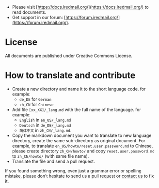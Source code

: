 - Please visit [https://docs.iredmail.org/](https://docs.iredmail.org/) to read documents.
- Get support in our forum: [https://forum.iredmail.org/](https://forum.iredmail.org/).

# License

All documents are published under Creative Commons License.

# How to translate and contribute

* Create a new directory and name it to the short language code. for example:
    * `de_DE` for `German`
    * `zh_CN` for `Chinese`
* Add file `[xx_XX]/_lang.md` with the full name of the language. for example:
    * `English` in `en_US/_lang.md`
    * `Deutsch` in `de_DE/_lang.md`
    * `简体中文` in `zh_CN/_lang.md`.
* Copy the markdown document you want to translate to new language directory,
  create the same sub-directory as original document. For example, to
  translate `en_US/howto/reset.user.password.md` to Chinese, please create
  directory `zh_CN/howto/` and copy `reset.user.password.md` to `zh_CN/howto/`
  (with same file name).
* Translate the file and send a pull request.

If you found something wrong, even just a grammar error or spelling mistake,
please don't hesitate to send us a pull request or
[contact us](https://www.iredmail.org/contact.html) to fix it.

